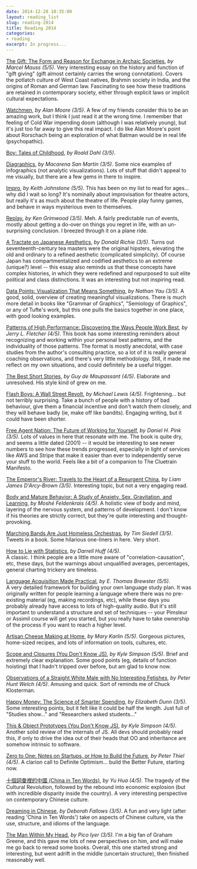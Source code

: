 ```yaml
---
date: 2014-12-28 10:35:00
layout: reading_list
slug: reading-2014
title: Reading 2014
categories:
- reading
excerpt: In progress...
---
```


[The Gift: The Form and Reason for Exchange in Archaic Societies](http://amazon.com/dp/039332043X/), _by Marcel Mauss (5/5)_.
Very interesting essay on the history and function of "gift giving" (gift
almost certainly carries the wrong connotation). Covers the potlatch culture
of West Coast natives, Brahmin society in India, and the origins of Roman and
German law. Fascinating to see how these traditions are retained in
contemporary society, either through explicit laws or implicit cultural
expectations.

[Watchmen](http://amazon.com/dp/0930289234/), _by Alan Moore (3/5)_.
A few of my friends consider this to be an amazing work, but I think I just
read it at the wrong time. I remember that feeling of Cold War impending doom
(although I was relatively young), but it's just too far away to give this
real impact. I do like Alan Moore's point about Rorschach being an
exploration of what Batman would be in real life (psychopathic).

[Boy: Tales of Childhood](http://amazon.com/dp/0141311401/), _by Roald Dahl (3/5)_.

[Diagraphics](http://amazon.com/dp/006197014X/), _by Macarena San Martin (3/5)_.
Some nice examples of infographics (not analytic visualizations). Lots of
stuff that didn't appeal to me visually, but there are a few gems in there to
inspire.

[Impro](http://amazon.com/dp/0878301178/), _by Keith Johnstone (5/5)_.
This has been on my list to read for ages... why did I wait so long? It's
nominally about improvisation for theatre actors, but really it's as much
about the theatre of life. People play funny games, and behave in ways
mysterious even to themselves.

[Replay](http://amazon.com/dp//), _by Ken Grimwood (3/5)_.
Meh. A fairly predictable run of events, mostly about getting a do-over on
things you regret in life, with an un-surprising conclusion. I breezed through
it on a plane ride.

[A Tractate on Japanese Aesthetics](http://amazon.com/dp/1933330236/), _by Donald Richie (3/5)_.
Turns out seventeenth-century tea masters were the original hipsters,
elevating the old and ordinary to a refined aesthetic (complicated
simplicity). Of course Japan has compartmentalized and codified aesthetics to
an extreme (unique?) level -- this essay also reminds us that these concepts
have complex histories, in which they were redefined and repurposed to suit
elite political and class distinctions. It was an interesting but not
inspiring read.

[Data Points: Visualization That Means Something](http://amazon.com/dp/111846219X/), _by Nathan Yau (3/5)_.
A good, solid, overview of creating meaningful visualizations. There is much
more detail in books like "Grammar of Graphics", "Semiology of Graphics", or
any of Tufte's work, but this one pulls the basics together in one place, with
good looking examples.

[Patterns of High Performance: Discovering the Ways People Work Best](http://amazon.com/dp/1881052338/), _by Jerry L. Fletcher (4/5)_.
This book has some interesting reminders about recognizing and working within
your personal best patterns, and the individuality of those patterns. The
format is mostly anecdotal, with case studies from the author's consulting
practice, so a lot of it is really general coaching observations, and there's
very little methodology. Still, it made me reflect on my own situations, and
could definitely be a useful trigger.

[The Best Short Stories](http://amazon.com/dp/1853261890/), _by Guy de Maupassant (4/5)_.
Elaborate and unresolved. His style kind of grew on me.

[Flash Boys: A Wall Street Revolt](http://amazon.com/dp/0393244660/), _by Michael Lewis (4/5)_.
Frightening... but not terribly surprising. Take a bunch of people with a
history of bad behaviour, give them a financial incentive and don't watch them
closely, and they will behave badly (ie, make off like bandits). Engaging
writing, but it could have been shorter.

[Free Agent Nation: The Future of Working for Yourself](http://amazon.com/dp/0446678791/), _by Daniel H. Pink (3/5)_.
Lots of values in here that resonate with me. The book is quite dry, and seems
a little dated (2001) -- it would be interesting to see newer numbers to see
how these trends progressed, especially in light of services like AWS and
Stripe that make it easier than ever to independently serve your stuff to the
world. Feels like a bit of a companion to The Cluetrain Manifesto.

[The Emperor's River: Travels to the Heart of a Resurgent China](http://amazon.com/dp//), _by Liam James D'Arcy-Brown (3/5)_.
Interesting topic, but not a very engaging read.

[Body and Mature Behavior: A Study of Anxiety, Sex, Gravitation, and Learning](http://amazon.com/dp/1583941150/), _by Moshé Feldenkrais (4/5)_.
A holistic view of body and mind, layering of the nervous system, and patterns
of development. I don't know if his theories are strictly correct, but they're
quite interesting and thought-provoking.

[Marching Bands Are Just Homeless Orchestras](http://amazon.com/dp/0974551627/), _by Tim Siedell (3/5)_.
Tweets in a book. Some hilarious one-liners in here. Very short. 

[How to Lie with Statistics](http://amazon.com/dp/0393310728/), _by Darrell Huff (4/5)_.  
A classic. I think people are a little more aware of "correlation-causation",
etc, these days, but the warnings about unqualified averages, percentages,
general charting trickery are timeless.

[Language Acquisition Made Practical](http://amazon.com/dp/0916636003/), _by E. Thomas Brewster (5/5)_.  
A very detailed framework for building your own language study plan. It was
originally written for people learning a language where there was no pre-
existing material (eg, making recordings, etc), while these days you probably
already have access to lots of high-quality audio. But it's still important to
understand a structure and set of techniques -- your Pimsleur or Assimil
course will get you started, but you really have to take ownership of the
process if you want to reach a higher level.

[Artisan Cheese Making at Home](http://amazon.com/dp/1607740087/), _by Mary Karlin (5/5)_.
Gorgeous pictures, home-sized recipes, and lots of information on tools, cultures, etc. 

[Scope and Closures (You Don't Know JS)](http://amazon.com/dp/1449335586/), _by Kyle Simpson (5/5)_.
Brief and extremely clear explanation. Some good points (eg, details of
function hoisting) that I hadn't tripped over before, but am glad to know now. 

[Observations of a Straight White Male with No Interesting Fetishes](http://amazon.com/dp/B00MT612SC/), _by Peter Hunt Welch (4/5)_.
Amusing and quick. Sort of reminds me of Chuck Klosterman. 

[Happy Money: The Science of Smarter Spending](http://amazon.com/dp/1451665067/), _by Elizabeth Dunn (3/5)_.
Some interesting points, but it felt like it could be half the length. Just
full of "Studies show..." and "Researchers asked students..." 

[This & Object Prototypes (You Don't Know JS)](http://amazon.com/dp/1491904151/), _by Kyle Simpson (4/5)_.
Another solid review of the internals of JS. All devs should probably read this,
if only to drive the idea out of their heads that OO and inheritance are somehow
intrinsic to software.

[Zero to One: Notes on Startups, or How to Build the Future](http://amazon.com/dp/0804139296/), _by Peter Thiel (4/5)_.
A clarion call to Definite Optimism... build the Better Future, starting now. 

[十個詞彙裡的中國 (China in Ten Words)](http://amazon.com/dp/0307739791/), _by Yu Hua (4/5)_. The tragedy of the
Cultural Revolution, followed by the rebound into economic explosion (but with
incredible disparity inside the country). A very interesting perspective on
contemporary Chinese culture.

[Dreaming in Chinese](http://amazon.com/dp/B003Y3BB9O/), _by Deborah Fallows (3/5)_.
A fun and very light (after reading 'China in Ten Words') take on aspects of
Chinese culture, via the use, structure, and idioms of the language. 

[The Man Within My Head](http://amazon.com/dp/0307387569/), _by Pico Iyer (3/5)_. 
I'm a big fan of Graham Greene, and this gave me lots of new perspectives on
him, and will make me go back to reread some books. Overall, this one started
strong and interesting, but went adrift in the middle (uncertain structure),
then finished reasonably well.


